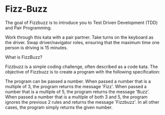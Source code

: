 # Fizz-Buzz
The goal of Fizzbuzz is to introduce you to Test Driven Development (TDD) 
and Pair Programming.

Work through this kata with a pair partner. Take turns on the keyboard 
as the driver. Swap driver/navigator roles, ensuring that the maximum time one person is driving is 15 minutes.

What is FizzBuzz?

Fizzbuzz is a simple coding challenge, often described as a code kata. 
The objective of Fizzbuzz is to create a program with the following specification:

The program can be passed a number. When passed a number that is a 
multiple of 3, the program returns the message 'Fizz'. When passed a 
number that is a multiple of 5, the program returns the message 'Buzz'. 
When passed a number that is a multiple of both 3 and 5, the program 
ignores the previous 2 rules and returns the message 'Fizzbuzz'. In all
other cases, the program simply returns the given number.